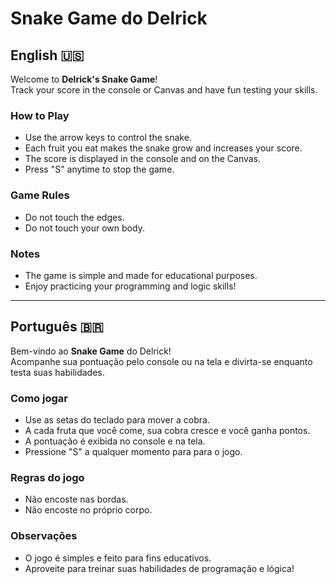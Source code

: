 # Snake Game do Delrick

## English 🇺🇸

Welcome to **Delrick's Snake Game**!  
Track your score in the console or Canvas and have fun testing your skills.

### How to Play
- Use the arrow keys to control the snake.
- Each fruit you eat makes the snake grow and increases your score.
- The score is displayed in the console and on the Canvas.
- Press "S" anytime to stop the game.

### Game Rules
- Do not touch the edges.
- Do not touch your own body.
  
### Notes
- The game is simple and made for educational purposes.
- Enjoy practicing your programming and logic skills!

---

## Português 🇧🇷

Bem-vindo ao **Snake Game** do Delrick!  
Acompanhe sua pontuação pelo console ou na tela e divirta-se enquanto testa suas habilidades.

### Como jogar
- Use as setas do teclado para mover a cobra.
- A cada fruta que você come, sua cobra cresce e você ganha pontos.
- A pontuação é exibida no console e na tela.
- Pressione "S" a qualquer momento para para o jogo.

### Regras do jogo
- Não encoste nas bordas.
- Não encoste no próprio corpo.

### Observações
- O jogo é simples e feito para fins educativos.
- Aproveite para treinar suas habilidades de programação e lógica!
